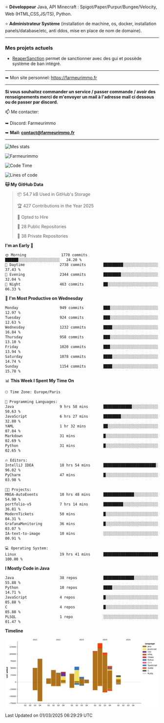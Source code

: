 ⭐ **Développeur** Java, API Minecraft : Spigot/Paper/Purpur/Bungee/Velocity, Web (HTML,CSS,JS/TS), Python.

⭐ **Administrateur Système** (installation de machine, os, docker, installation panels/database/etc, anti ddos, mise en place de nom de domaine).

---

### Mes projets actuels
- [ReaperSanction](https://www.spigotmc.org/resources/reapersanction.89580/) permet de sanctionner avec des gui et possède système de ban intégré.

---

➥ Mon site personnel: https://farmeurimmo.fr

---

**Si vous souhaitez commander un service / passer commande / avoir des renseignements merci de m'envoyer un mail à l'adresse mail ci dessous ou de passer par discord.**

📫 Me contacter:
 
   ➥ Discord: Farmeurimmo
   
   ➥ **Mail: contact@farmeurimmo.fr**

---

![Mes stats](https://github-readme-stats.farmeurimmo.fr/api?username=Farmeurimmo&count_private=true&show_icons=true&theme=radical)

<img src="https://komarev.com/ghpvc/?username=Farmeurimmo" alt="Farmeurimmo" />

<!--START_SECTION:waka-->
![Code Time](http://img.shields.io/badge/Code%20Time-1%2C886%20hrs%2028%20mins-blue)

![Lines of code](https://img.shields.io/badge/From%20Hello%20World%20I%27ve%20Written-804.8%20thousand%20lines%20of%20code-blue)

**🐱 My GitHub Data** 

> 📦 54.7 kB Used in GitHub's Storage 
 > 
> 🏆 427 Contributions in the Year 2025
 > 
> 💼 Opted to Hire
 > 
> 📜 28 Public Repositories 
 > 
> 🔑 38 Private Repositories 
 > 
**I'm an Early 🐤** 

```text
🌞 Morning                1770 commits        ██████░░░░░░░░░░░░░░░░░░░   24.20 % 
🌆 Daytime                2738 commits        █████████░░░░░░░░░░░░░░░░   37.43 % 
🌃 Evening                2344 commits        ████████░░░░░░░░░░░░░░░░░   32.04 % 
🌙 Night                  463 commits         ██░░░░░░░░░░░░░░░░░░░░░░░   06.33 % 
```
📅 **I'm Most Productive on Wednesday** 

```text
Monday                   949 commits         ███░░░░░░░░░░░░░░░░░░░░░░   12.97 % 
Tuesday                  924 commits         ███░░░░░░░░░░░░░░░░░░░░░░   12.63 % 
Wednesday                1232 commits        ████░░░░░░░░░░░░░░░░░░░░░   16.84 % 
Thursday                 958 commits         ███░░░░░░░░░░░░░░░░░░░░░░   13.10 % 
Friday                   1020 commits        ███░░░░░░░░░░░░░░░░░░░░░░   13.94 % 
Saturday                 1078 commits        ████░░░░░░░░░░░░░░░░░░░░░   14.74 % 
Sunday                   1154 commits        ████░░░░░░░░░░░░░░░░░░░░░   15.78 % 
```


📊 **This Week I Spent My Time On** 

```text
🕑︎ Time Zone: Europe/Paris

💬 Programming Languages: 
Java                     9 hrs 58 mins       █████████████░░░░░░░░░░░░   50.63 % 
JavaScript               6 hrs 27 mins       ████████░░░░░░░░░░░░░░░░░   32.80 % 
YAML                     1 hr 32 mins        ██░░░░░░░░░░░░░░░░░░░░░░░   07.84 % 
Markdown                 31 mins             █░░░░░░░░░░░░░░░░░░░░░░░░   02.69 % 
Python                   31 mins             █░░░░░░░░░░░░░░░░░░░░░░░░   02.65 % 

🔥 Editors: 
IntelliJ IDEA            18 hrs 54 mins      ████████████████████████░   96.02 % 
PyCharm                  47 mins             █░░░░░░░░░░░░░░░░░░░░░░░░   03.98 % 

🐱‍💻 Projects: 
MNSA-AutoEvents          10 hrs 48 mins      ██████████████░░░░░░░░░░░   54.90 % 
portfolio-v5             7 hrs 14 mins       █████████░░░░░░░░░░░░░░░░   36.81 % 
ModernTickets            50 mins             █░░░░░░░░░░░░░░░░░░░░░░░░   04.31 % 
GrafanaMonitoring        36 mins             █░░░░░░░░░░░░░░░░░░░░░░░░   03.07 % 
IA-text-to-image         10 mins             ░░░░░░░░░░░░░░░░░░░░░░░░░   00.91 % 

💻 Operating System: 
Linux                    19 hrs 41 mins      █████████████████████████   100.00 % 
```

**I Mostly Code in Java** 

```text
Java                     38 repos            ██████████████░░░░░░░░░░░   55.88 % 
Python                   10 repos            ████░░░░░░░░░░░░░░░░░░░░░   14.71 % 
JavaScript               4 repos             █░░░░░░░░░░░░░░░░░░░░░░░░   05.88 % 
C                        4 repos             █░░░░░░░░░░░░░░░░░░░░░░░░   05.88 % 
PLSQL                    1 repo              ░░░░░░░░░░░░░░░░░░░░░░░░░   01.47 % 
```



**Timeline**

![Lines of Code chart](https://raw.githubusercontent.com/Farmeurimmo/Farmeurimmo/main/assets/bar_graph.png)


 Last Updated on 01/03/2025 06:29:29 UTC
<!--END_SECTION:waka-->
